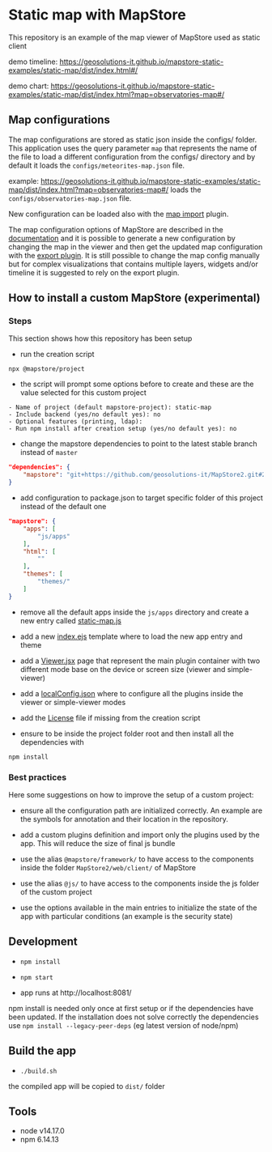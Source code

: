 # Static map with MapStore

This repository is an example of the map viewer of MapStore used as static client

demo timeline: https://geosolutions-it.github.io/mapstore-static-examples/static-map/dist/index.html#/

demo chart: https://geosolutions-it.github.io/mapstore-static-examples/static-map/dist/index.html?map=observatories-map#/

## Map configurations

The map configurations are stored as static json inside the configs/ folder. This application uses the query parameter `map` that represents the name of the file to load a different configuration from the configs/ directory and by default it loads the `configs/meteorites-map.json` file.

example: https://geosolutions-it.github.io/mapstore-static-examples/static-map/dist/index.html?map=observatories-map#/ loads the `configs/observatories-map.json` file.

New configuration can be loaded also with the [map import](https://mapstore.readthedocs.io/en/latest/user-guide/import/) plugin.

The map configuration options of MapStore are described in the [documentation](https://mapstore.readthedocs.io/en/latest/developer-guide/maps-configuration/) and it is possible to generate a new configuration by changing the map in the viewer and then get the updated map configuration with the [export plugin](https://mapstore.readthedocs.io/en/latest/user-guide/import/#export-and-import-map-context-files). It is still possible to change the map config manually but for complex visualizations that contains multiple layers, widgets and/or timeline it is suggested to rely on the export plugin.

## How to install a custom MapStore (experimental)

### Steps

This section shows how this repository has been setup

- run the creation script 

`npx @mapstore/project`

- the script will prompt some options before to create and these are the value selected for this custom project

```
- Name of project (default mapstore-project): static-map
- Include backend (yes/no default yes): no
- Optional features (printing, ldap):
- Run npm install after creation setup (yes/no default yes): no
```

- change the mapstore dependencies to point to the latest stable branch instead of `master`

```json
"dependencies": {
    "mapstore": "git+https://github.com/geosolutions-it/MapStore2.git#2021.02.xx"
}
```

- add configuration to package.json to target specific folder of this project instead of the default one

```json
"mapstore": {
    "apps": [
        "js/apps"
    ],
    "html": [
        ""
    ],
    "themes": [
        "themes/"
    ]
}
```

- remove all the default apps inside the `js/apps` directory and create a new entry called [static-map.js](js/apps/static-map.js)

- add a new [index.ejs](index.ejs) template where to load the new app entry and theme

- add a [Viewer.jsx](js/pages/Viewer.jsx) page that represent the main plugin container with two different mode base on the device or screen size (viewer and simple-viewer)

- add a [localConfig.json](configs/localConfig.json) where to configure all the plugins inside the viewer or simple-viewer modes

- add the [License](LICENSE.txt) file if missing from the creation script

- ensure to be inside the project folder root and then install all the dependencies with

`npm install`

### Best practices

Here some suggestions on how to improve the setup of a custom project:

- ensure all the configuration path are initialized correctly. An example are the symbols for annotation and their location in the repository.

- add a custom plugins definition and import only the plugins used by the app. This will reduce the size of final js bundle

- use the alias `@mapstore/framework/` to have access to the components inside the folder `MapStore2/web/client/` of MapStore

- use the alias `@js/` to have access to the components inside the js folder of the custom project

- use the options available in the main entries to initialize the state of the app with particular conditions (an example is the security state)
## Development

- `npm install`

- `npm start`

- app runs at http://localhost:8081/

npm install is needed only once at first setup or if the dependencies have been updated. If the installation does not solve correctly the dependencies use `npm install --legacy-peer-deps` (eg latest version of node/npm)

## Build the app

- `./build.sh`

the compiled app will be copied to `dist/` folder

## Tools

- node v14.17.0
- npm 6.14.13

